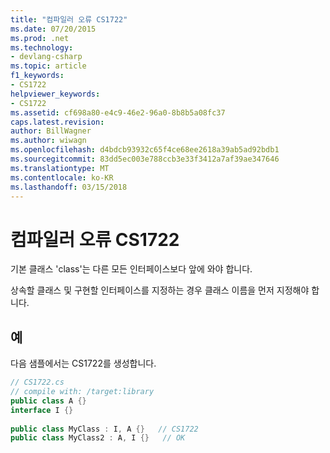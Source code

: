 ```yaml
---
title: "컴파일러 오류 CS1722"
ms.date: 07/20/2015
ms.prod: .net
ms.technology:
- devlang-csharp
ms.topic: article
f1_keywords:
- CS1722
helpviewer_keywords:
- CS1722
ms.assetid: cf698a80-e4c9-46e2-96a0-8b8b5a08fc37
caps.latest.revision: 
author: BillWagner
ms.author: wiwagn
ms.openlocfilehash: d4bdcb93932c65f4ce68ee2618a39ab5ad92bdb1
ms.sourcegitcommit: 83dd5ec003e788ccb3e33f3412a7af39ae347646
ms.translationtype: MT
ms.contentlocale: ko-KR
ms.lasthandoff: 03/15/2018
---
```

# <a name="compiler-error-cs1722"></a>컴파일러 오류 CS1722
기본 클래스 'class'는 다른 모든 인터페이스보다 앞에 와야 합니다.  
  
 상속할 클래스 및 구현할 인터페이스를 지정하는 경우 클래스 이름을 먼저 지정해야 합니다.  
  
## <a name="example"></a>예  
 다음 샘플에서는 CS1722를 생성합니다.  
  
```csharp  
// CS1722.cs  
// compile with: /target:library  
public class A {}  
interface I {}  
  
public class MyClass : I, A {}   // CS1722  
public class MyClass2 : A, I {}   // OK  
```
